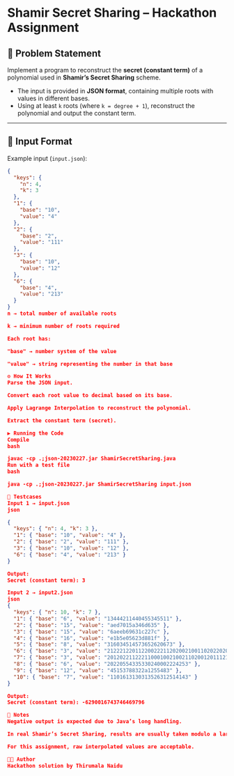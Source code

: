 # Shamir Secret Sharing – Hackathon Assignment

## 📌 Problem Statement
Implement a program to reconstruct the **secret (constant term)** of a polynomial used in **Shamir’s Secret Sharing** scheme.  
- The input is provided in **JSON format**, containing multiple roots with values in different bases.  
- Using at least `k` roots (where `k = degree + 1`), reconstruct the polynomial and output the constant term.  

---

## 📂 Input Format
Example input (`input.json`):

```json
{
  "keys": {
    "n": 4,
    "k": 3
  },
  "1": {
    "base": "10",
    "value": "4"
  },
  "2": {
    "base": "2",
    "value": "111"
  },
  "3": {
    "base": "10",
    "value": "12"
  },
  "6": {
    "base": "4",
    "value": "213"
  }
}
n → total number of available roots

k → minimum number of roots required

Each root has:

"base" → number system of the value

"value" → string representing the number in that base

⚙️ How It Works
Parse the JSON input.

Convert each root value to decimal based on its base.

Apply Lagrange Interpolation to reconstruct the polynomial.

Extract the constant term (secret).

▶️ Running the Code
Compile
bash

javac -cp .;json-20230227.jar ShamirSecretSharing.java
Run with a test file
bash

java -cp .;json-20230227.jar ShamirSecretSharing input.json

🧪 Testcases
Input 1 → input.json
json

{
  "keys": { "n": 4, "k": 3 },
  "1": { "base": "10", "value": "4" },
  "2": { "base": "2", "value": "111" },
  "3": { "base": "10", "value": "12" },
  "6": { "base": "4", "value": "213" }
}

Output:
Secret (constant term): 3

Input 2 → input2.json
json
{
  "keys": { "n": 10, "k": 7 },
  "1": { "base": "6", "value": "13444211440455345511" },
  "2": { "base": "15", "value": "aed7015a346d635" },
  "3": { "base": "15", "value": "6aeeb69631c227c" },
  "4": { "base": "16", "value": "e1b5e05623d881f" },
  "5": { "base": "8", "value": "316034514573652620673" },
  "6": { "base": "3", "value": "2122212201122002221120200210011020220200" },
  "7": { "base": "3", "value": "20120221122211000100210021102001201112121" },
  "8": { "base": "6", "value": "20220554335330240002224253" },
  "9": { "base": "12", "value": "45153788322a1255483" },
  "10": { "base": "7", "value": "1101613130313526312514143" }
}

Output:
Secret (constant term): -6290016743746469796

📜 Notes
Negative output is expected due to Java’s long handling.

In real Shamir’s Secret Sharing, results are usually taken modulo a large prime to ensure positivity.

For this assignment, raw interpolated values are acceptable.

👨‍💻 Author
Hackathon solution by Thirumala Naidu